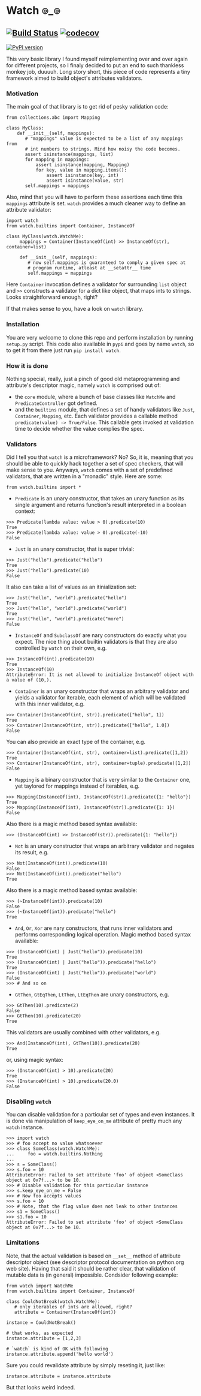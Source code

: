 # Watch ๏_๏
[![Build Status](https://api.travis-ci.org/magniff/watch.svg?branch=master)](https://travis-ci.org/magniff/watch)
[![codecov](https://codecov.io/gh/magniff/watch/branch/master/graph/badge.svg)](https://codecov.io/gh/magniff/watch)
----
[![PyPI version](https://badge.fury.io/py/watch.png)](https://badge.fury.io/py/watch)

This very basic library I found myself reimplementing over and over again for different projects, so I finaly decided to put an end to such thankless monkey job, duuuuh. Long story short, this piece of code represents a tiny framework aimed to build object's attributes validators.

### Motivation
The main goal of that library is to get rid of pesky validation code:
```python3
from collections.abc import Mapping

class MyClass:
    def __init__(self, mappings):
       # "mappings" value is expected to be a list of any mappings from
       # int numbers to strings. Mind how noisy the code becomes.
       assert isinstance(mappings, list)
       for mapping in mappings:
           assert isinstance(mapping, Mapping)
           for key, value in mapping.items():
               assert isinstance(key, int)
               assert isinstance(value, str)
       self.mappings = mappings
```
Also, mind that you will have to perform these assertions each time this `mappings` attribute is set.
`watch` provides a much cleaner way to define an attribute validator:
```python3
import watch
from watch.builtins import Container, InstanceOf

class MyClass(watch.WatchMe):
     mappings = Container(InstanceOf(int) >> InstanceOf(str), container=list)

     def __init__(self, mappings):
        # now self.mappings is guaranteed to comply a given spec at
        # program runtime, atleast at __setattr__ time
        self.mappings = mappings
```
Here `Container` invocation defines a validator for surrounding `list` object and `>>` constructs a validator for a dict like object, that maps ints to strings. Looks straightforward enough, right?

If that makes sense to you, have a look on `watch` library.

### Installation
You are very welcome to clone this repo and perform installation by running `setup.py` script. This code also available in `pypi` and goes by name `watch`, so to get it from there just run `pip install watch`.

### How it is done
Nothing special, really, just a pinch of good old metaprogramming and attribute's descriptor magic, namely `watch` is comprised out of:
- the `core` module, where a bunch of base classes like `WatchMe` and `PredicateController` got defined.
- and the `builtins` module, that defines a set of handy validators like `Just`, `Container`, `Mapping`, etc.
Each validator provides a callable method `predicate(value) -> True/False`. This callable gets invoked at validation time to decide whether the value complies the spec.

### Validators
Did I tell you that `watch` is a microframework? No? So, it is, meaning that you should be able to quickly hack together a set of spec checkers, that will make sense to you. Anyways, `watch` comes with a set of predefined validators, that are written in a "monadic" style.
Here are some:
```
from watch.builtins import *
```
- `Predicate` is an unary constructor, that takes an unary function as its single argument and returns function's result interpreted in a boolean context:
```python3
>>> Predicate(lambda value: value > 0).predicate(10)
True
>>> Predicate(lambda value: value > 0).predicate(-10)
False
```
- `Just` is an unary constructor, that is super trivial:
```python3
>>> Just("hello").predicate("hello")
True
>>> Just("hello").predicate(10)
False
```
It also can take a list of values as an itinialization set:
```python3
>>> Just("hello", "world").predicate("hello")
True
>>> Just("hello", "world").predicate("world")
True
>>> Just("hello", "world").predicate("more")
False
```
- `InstanceOf` and `SubclassOf` are nary constructors do exactly what you expect. The nice thing about builtin validators is that they are also controlled by `watch` on their own, e.g.
```python3
>>> InstanceOf(int).predicate(10)
True
>>> InstanceOf(10)
AttributeError: It is not allowed to initialize InstanceOf object with a value of (10,).
```
- `Container` is an unary constructor that wraps an arbitrary validator and yields a validator for iterable, each element of which will be validated with this inner validator, e.g.
```python3
>>> Container(InstanceOf(int, str)).predicate(["hello", 1])
True
>>> Container(InstanceOf(int, str)).predicate(["hello", 1.0])
False
```
You can also provide an exact type of the container, e.g.
```python3
>>> Container(InstanceOf(int, str), container=list).predicate([1,2])
True
>>> Container(InstanceOf(int, str), container=tuple).predicate([1,2])
False
```
- `Mapping` is a binary constructor that is very similar to the `Container` one, yet taylored for mappings instead of iterables, e.g.
```python3
>>> Mapping(InstanceOf(int), InstanceOf(str)).predicate({1: "hello"})
True
>>> Mapping(InstanceOf(int), InstanceOf(str)).predicate({1: 1})
False
```
Also there is a magic method based syntax available:
```python3
>>> (InstanceOf(int) >> InstanceOf(str)).predicate({1: "hello"})
```
- `Not` is an unary constructor that wraps an arbitrary validator and negates its result, e.g.
```python3
>>> Not(InstanceOf(int)).predicate(10)
False
>>> Not(InstanceOf(int)).predicate("hello")
True
```
Also there is a magic method based syntax available:
```python3
>>> (~InstanceOf(int)).predicate(10)
False
>>> (~InstanceOf(int)).predicate("hello")
True
```
- `And`, `Or`, `Xor` are nary constructors, that runs inner validators and performs corresponding logical operation.
Magic method based syntax available:
```python3
>>> (InstanceOf(int) | Just("hello")).predicate(10)
True
>>> (InstanceOf(int) | Just("hello")).predicate("hello")
True
>>> (InstanceOf(int) | Just("hello")).predicate("world")
False
>>> # And so on
```
- `GtThen`, `GtEqThen`, `LtThen`, `LtEqThen` are unary constructors, e.g.
```python3
>>> GtThen(10).predicate(2)
False
>>> GtThen(10).predicate(20)
True
```
This validators are usually combined with other validators, e.g.
```python3
>>> And(InstanceOf(int), GtThen(10)).predicate(20)
True
```
or, using magic syntax:
```python3
>>> (InstanceOf(int) > 10).predicate(20)
True
>>> (InstanceOf(int) > 10).predicate(20.0)
False
```

### Disabling `watch`
You can disable validation for a particular set of types and even instances. It is done via manipulation of `keep_eye_on_me` attribute of pretty much any `watch` instance.
```python3
>>> import watch
>>> # foo accept no value whatsoever
>>> class SomeClass(watch.WatchMe):
...     foo = watch.builtins.Nothing
... 
>>> s = SomeClass()
>>> s.foo = 10
AttributeError: Failed to set attribute 'foo' of object <SomeClass object at 0x7f...> to be 10.
>>> # Disable validation for this particular instance
>>> s.keep_eye_on_me = False
>>> # Now foo accepts values
>>> s.foo = 10
>>> # Note, that the flag value does not leak to other instances
>>> s1 = SomeClass()
>>> s1.foo = 10
AttributeError: Failed to set attribute 'foo' of object <SomeClass object at 0x7f...> to be 10.
```

### Limitations
Note, that the actual validation is based on `__set__` method of attribute descriptor object (see descriptor protocol documentation on python.org web site). Having that said it should be rather clear, that validation of mutable data is (in general) impossible. Condsider following example:
```python3
from watch import WatchMe
from watch.builtins import Container, InstanceOf

class CouldNotBreak(watch.WatchMe):
   # only iterables of ints are allowed, right?
   attribute = Container(InstanceOf(int))

instance = CouldNotBreak()

# that works, as expected
instance.attribute = [1,2,3]

# `watch` is kind of OK with following
instance.attribute.append('hello world')
```
Sure you could revalidate attribute by simply reseting it, just like:
```python3
instance.attribute = instance.attribute
```
But that looks weird indeed.
